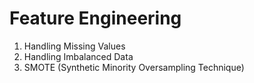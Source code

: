 # Feature Engineering
1. Handling Missing Values
2. Handling Imbalanced Data
3. SMOTE (Synthetic Minority Oversampling Technique)
